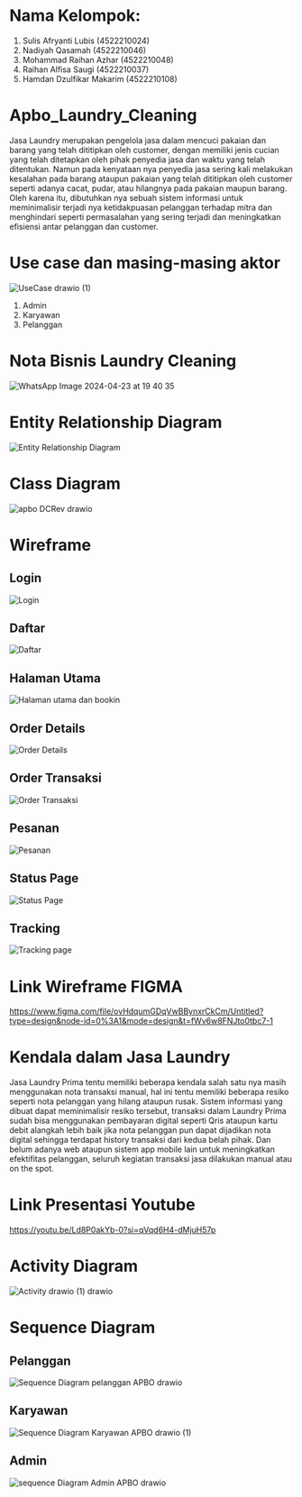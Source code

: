 # Nama Kelompok:
1. Sulis Afryanti Lubis (4522210024)
2. Nadiyah Qasamah (4522210046)
3. Mohammad Raihan Azhar (4522210048)
4. Raihan Alfisa Saugi (4522210037)
5. Hamdan Dzulfikar Makarim (4522210108)
# Apbo_Laundry_Cleaning
Jasa Laundry merupakan pengelola jasa dalam mencuci pakaian dan barang yang telah dititipkan oleh customer, dengan memiliki jenis cucian yang telah ditetapkan oleh pihak penyedia jasa dan waktu yang telah ditentukan. Namun pada kenyataan nya penyedia jasa sering kali melakukan kesalahan pada barang ataupun pakaian yang telah dititipkan oleh customer seperti adanya cacat, pudar, atau hilangnya pada pakaian maupun barang. Oleh karena itu, dibutuhkan nya sebuah sistem informasi untuk meminimalisir terjadi nya ketidakpuasan pelanggan terhadap mitra dan menghindari seperti permasalahan yang sering terjadi dan meningkatkan efisiensi antar pelanggan dan customer. 
# Use case dan masing-masing aktor 
![UseCase drawio (1)](https://github.com/AZHRaihan/Apbo_Kelompok-5_Laundry_Cleaning/assets/145907307/fa881880-f1fe-4e0c-ad90-23f0cd56156c)
1. Admin
2. Karyawan
3. Pelanggan
# Nota Bisnis Laundry Cleaning
![WhatsApp Image 2024-04-23 at 19 40 35](https://github.com/AZHRaihan/Apbo_Laundry_Cleaning/assets/145973780/44cf4ca5-8447-4243-8b04-cd19cc36932b)

# Entity Relationship Diagram
![Entity Relationship Diagram](https://github.com/AZHRaihan/Apbo_Kelompok-5_Laundry_Cleaning/assets/145973780/50425dbc-ac37-4359-9bf7-05dc937b05ac)


# Class Diagram
![apbo DCRev drawio](https://github.com/AZHRaihan/Apbo_Laundry_Cleaning/assets/145973780/f74d9d32-a5be-4543-a560-65ec5e58f6c6)

# Wireframe
## Login
![Login](https://github.com/AZHRaihan/Apbo_Kelompok-5_Laundry_Cleaning/assets/145973780/b429c24b-2f68-4052-bcae-2bb8c4f645df)
## Daftar
![Daftar](https://github.com/AZHRaihan/Apbo_Kelompok-5_Laundry_Cleaning/assets/145973780/6a0dbdaf-db59-4c32-8265-22df0c8b7083)
## Halaman Utama
![Halaman utama dan bookin](https://github.com/AZHRaihan/Apbo_Kelompok-5_Laundry_Cleaning/assets/145973780/d77fee69-3ba0-4937-9bf2-713a8761d320)
## Order Details
![Order Details](https://github.com/AZHRaihan/Apbo_Kelompok-5_Laundry_Cleaning/assets/145973780/e5afc0cf-4533-48fa-a390-3d2f4b9a4c37)
## Order Transaksi
![Order Transaksi](https://github.com/AZHRaihan/Apbo_Kelompok-5_Laundry_Cleaning/assets/145973780/b338f5e4-31d7-4b56-8381-039464aa39da)
## Pesanan
![Pesanan](https://github.com/AZHRaihan/Apbo_Kelompok-5_Laundry_Cleaning/assets/145973780/f0ee8499-9e80-4413-892c-d7981aa9cd00)
## Status Page
![Status Page](https://github.com/AZHRaihan/Apbo_Kelompok-5_Laundry_Cleaning/assets/145973780/bfbe2486-1c83-431c-8c61-3f831b0168d0)
## Tracking
![Tracking page](https://github.com/AZHRaihan/Apbo_Kelompok-5_Laundry_Cleaning/assets/145973780/1d766ec8-12b2-4720-bf6d-36ab8a6b6021)

# Link Wireframe FIGMA
https://www.figma.com/file/ovHdqumGDqVwBBynxrCkCm/Untitled?type=design&node-id=0%3A1&mode=design&t=fWv6w8FNJto0tbc7-1

# Kendala dalam Jasa Laundry 
Jasa Laundry Prima tentu memiliki beberapa kendala salah satu nya masih menggunakan nota transaksi manual, hal ini tentu memiliki beberapa resiko seperti nota pelanggan yang hilang ataupun rusak. Sistem informasi yang dibuat dapat meminimalisir resiko tersebut, transaksi dalam Laundry Prima sudah bisa menggunakan pembayaran digital seperti Qris ataupun kartu debit 
alangkah lebih baik jika nota pelanggan pun dapat dijadikan nota digital sehingga terdapat history transaksi dari kedua belah pihak. Dan belum adanya web ataupun sistem app mobile lain untuk meningkatkan efektifitas pelanggan, seluruh kegiatan transaksi jasa dilakukan manual atau on the spot.

# Link Presentasi Youtube
https://youtu.be/Ld8P0akYb-0?si=qVqd6H4-dMjuH57p

# Activity Diagram
![Activity drawio (1) drawio](https://github.com/AZHRaihan/Apbo_Kelompok-5_Laundry_Cleaning/assets/145907307/4797f041-9687-4264-a92b-9b558220aeb1)

# Sequence Diagram
## Pelanggan
![Sequence Diagram pelanggan APBO drawio](https://github.com/AZHRaihan/Apbo_Kelompok-5_Laundry_Cleaning/assets/145973780/7dfe3ef1-e020-412b-84f1-9aa6d2d8d6a6)
## Karyawan
![Sequence Diagram Karyawan APBO drawio (1)](https://github.com/AZHRaihan/Apbo_Kelompok-5_Laundry_Cleaning/assets/145973780/a214fcb7-e217-4302-aa6d-5bc9210d509b)
## Admin
![sequence Diagram Admin APBO drawio](https://github.com/AZHRaihan/Apbo_Kelompok-5_Laundry_Cleaning/assets/145973780/ffc06136-3d59-4a43-9718-cf70eba777a4)

